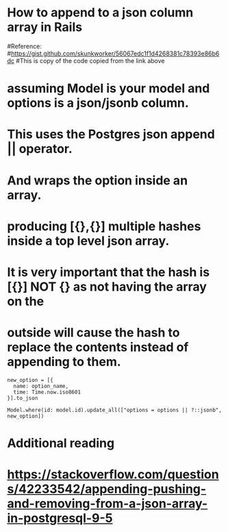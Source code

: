 # How to append to a json column array in Rails

#Reference:
#https://gist.github.com/skunkworker/56067edc1f1d4268381c78393e86b6dc
#This is copy of the code copied from the link above

# assuming Model is your model and options is a json/jsonb column.
# This uses the Postgres json append || operator.
# And wraps the option inside an array.
# producing [{},{}] multiple hashes inside a top level json array.

# It is very important that the hash is [{}] NOT {} as not having the array on the 
# outside will cause the hash to replace the contents instead of appending to them.
```
new_option = [{
  name: option_name,
  time: Time.now.iso8601
}].to_json

Model.where(id: model.id).update_all(["options = options || ?::jsonb", new_option])
```
# Additional reading
# https://stackoverflow.com/questions/42233542/appending-pushing-and-removing-from-a-json-array-in-postgresql-9-5
